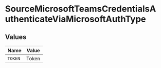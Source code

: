 # SourceMicrosoftTeamsCredentialsAuthenticateViaMicrosoftAuthType


## Values

| Name    | Value   |
| ------- | ------- |
| `TOKEN` | Token   |